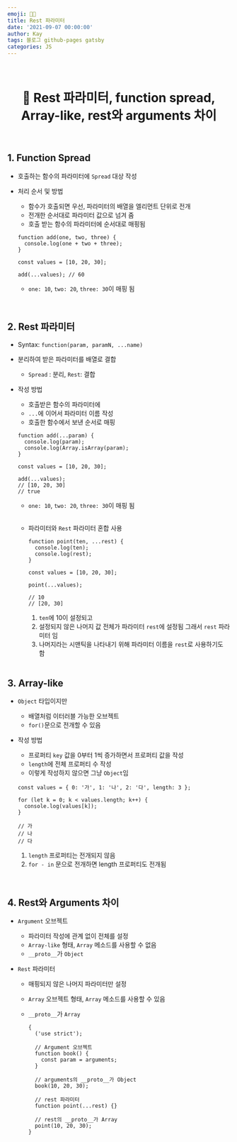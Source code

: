 ```yaml
---
emoji: 👨‍💻
title: Rest 파라미터
date: '2021-09-07 00:00:00'
author: Kay
tags: 블로그 github-pages gatsby
categories: JS
---
```


<br>

<h1 align="center">
  👋  Rest 파라미터, function spread, Array-like, rest와 arguments 차이

</h1>

<br>

## 1. Function Spread

- 호출하는 함수의 파라미터에 `Spread` 대상 작성
- 처리 순서 및 방법

  - 함수가 호출되면 우선, 파라미터의 배열을 엘리먼트 단위로 전개
  - 전개한 순서대로 파라미터 값으로 넘겨 줌
  - 호출 받는 함수의 파라미터에 순서대로 매핑됨

  ```tsx
  function add(one, two, three) {
    console.log(one + two + three);
  }

  const values = [10, 20, 30];

  add(...values); // 60
  ```

  - `one: 10`, `two: 20`, `three: 30`이 매핑 됨

<br>

## 2. Rest 파라미터

- Syntax: `function(param, paramN, ...name)`
- 분리하여 받은 파라미터를 배열로 결합
  - `Spread` : 분리, `Rest`: 결합
- 작성 방법

  - 호출받은 함수의 파라미터에
  - `...`에 이어서 파라미터 이름 작성
  - 호출한 함수에서 보낸 순서로 매핑

  ```tsx
  function add(...param) {
  	console.log(param);
  	console.log(Array.isArray(param);
  }

  const values = [10, 20, 30];

  add(...values);
  // [10, 20, 30]
  // true
  ```

  - `one: 10`, `two: 20`, `three: 30`이 매핑 됨

  <br>

  - 파라미터와 `Rest` 파라미터 혼합 사용

    ```tsx
    function point(ten, ...rest) {
      console.log(ten);
      console.log(rest);
    }

    const values = [10, 20, 30];

    point(...values);

    // 10
    // [20, 30]
    ```

    1. `ten`에 10이 설정되고
    2. 설정되지 않은 나머지 값 전체가 파라미터 `rest`에 설정됨 그래서 `rest` 파라미터 임
    3. 나머지라는 시맨틱을 나타내기 위해 파라미터 이름을 `rest`로 사용하기도 함

  <br>

## 3. Array-like

- `Object` 타입이지만
  - 배열처럼 이터러블 가능한 오브젝트
  - `for()`문으로 전개할 수 있음
- 작성 방법

  - 프로퍼티 `key` 값을 0부터 1씩 증가하면서 프로퍼티 값을 작성
  - `length`에 전체 프로퍼티 수 작성
  - 이렇게 작성하지 않으면 그냥 `Object`임

  ```tsx
  const values = { 0: '가', 1: '나', 2: '다', length: 3 };

  for (let k = 0; k < values.length; k++) {
    console.log(values[k]);
  }

  // 가
  // 나
  // 다
  ```

  1. `length` 프로퍼티는 전개되지 않음
  2. `for - in` 문으로 전개하면 length 프로퍼티도 전개됨

<br>

## 4. Rest와 Arguments 차이

- `Argument` 오브젝트
  - 파라미터 작성에 관계 없이 전체를 설정
  - `Array-like` 형태, `Array` 메소드를 사용할 수 없음
  - `__proto__`가 `Object`
- `Rest` 파라미터

  - 매핑되지 않은 나머지 파라미터만 설정
  - `Array` 오브젝트 형태, `Array` 메소드를 사용할 수 있음
  - `__proto__`가 `Array`

    ```tsx
    {
      ('use strict');

      // Argument 오브젝트
      function book() {
        const param = arguments;
      }

      // arguments의 __proto__가 Object
      book(10, 20, 30);

      // rest 파라미터
      function point(...rest) {}

      // rest의 __proto__가 Array
      point(10, 20, 30);
    }
    ```

```toc

```
